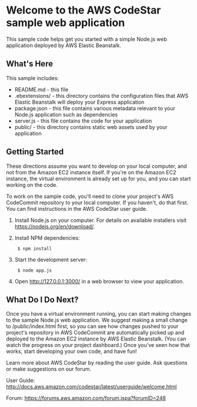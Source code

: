 Welcome to the AWS CodeStar sample web application
==================================================

This sample code helps get you started with a simple Node.js web application
deployed by AWS Elastic Beanstalk.

What's Here
-----------

This sample includes:

* README.md - this file
* .ebextensions/ - this directory contains the configuration files that
  AWS Elastic Beanstalk will deploy your Express application
* package.json - this file contains various metadata relevant to your Node.js
  application such as dependencies
* server.js - this file contains the code for your application
* public/ - this directory contains static web assets used by your application


Getting Started
---------------

These directions assume you want to develop on your local computer, and not
from the Amazon EC2 instance itself. If you're on the Amazon EC2 instance, the
virtual environment is already set up for you, and you can start working on the
code.

To work on the sample code, you'll need to clone your project's AWS CodeCommit
repository to your local computer. If you haven't, do that first. You can find
instructions in the AWS CodeStar user guide.

1. Install Node.js on your computer.  For details on available installers visit
   https://nodejs.org/en/download/.

2. Install NPM dependencies:

        $ npm install

3. Start the development server:

        $ node app.js

4. Open http://127.0.0.1:3000/ in a web browser to view your application.

What Do I Do Next?
------------------

Once you have a virtual environment running, you can start making changes to
the sample Node.js web application. We suggest making a small change to
/public/index.html first, so you can see how changes pushed to
your project's repository in AWS CodeCommit are automatically picked up and
deployed to the Amazon EC2 instance by AWS Elastic Beanstalk. (You can watch
the progress on your project dashboard.) Once you've seen how that works, start
developing your own code, and have fun!

Learn more about AWS CodeStar by reading the user guide.  Ask questions or make
suggestions on our forum.

User Guide: http://docs.aws.amazon.com/codestar/latest/userguide/welcome.html

Forum: https://forums.aws.amazon.com/forum.jspa?forumID=248
